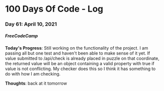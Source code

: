 # 100 Days Of Code - Log
### Day 61: April 10, 2021
##### FreeCodeCamp 

**Today's Progress**: Still working on the functionality of the project. I am passing all but one test and haven't been able to make sense of it yet. If value submitted to /api/check is already placed in puzzle on that coordinate, the returned value will be an object containing a valid property with true if value is not conflicting. My checker does this so I think it has something to do with how I am checking.  

**Thoughts**: back at it tomorrow 